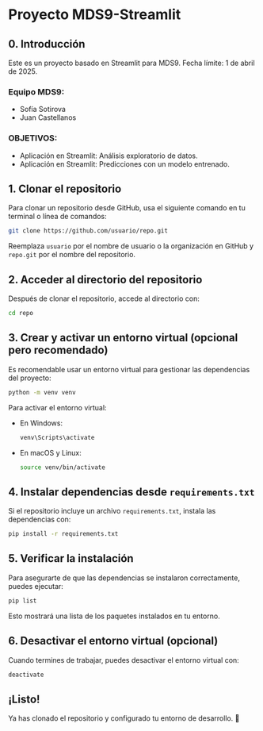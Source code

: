 # Proyecto MDS9-Streamlit

## 0. Introducción  

Este es un proyecto basado en Streamlit para MDS9. Fecha límite: 1 de abril de 2025.

### Equipo MDS9:
- Sofía Sotirova
- Juan Castellanos

### OBJETIVOS:
- Aplicación en Streamlit: Análisis exploratorio de datos.
- Aplicación en Streamlit: Predicciones con un modelo entrenado.

## 1. Clonar el repositorio
Para clonar un repositorio desde GitHub, usa el siguiente comando en tu terminal o línea de comandos:

```bash
git clone https://github.com/usuario/repo.git
```

Reemplaza `usuario` por el nombre de usuario o la organización en GitHub y `repo.git` por el nombre del repositorio.

## 2. Acceder al directorio del repositorio

Después de clonar el repositorio, accede al directorio con:

```bash
cd repo
```

## 3. Crear y activar un entorno virtual (opcional pero recomendado)
Es recomendable usar un entorno virtual para gestionar las dependencias del proyecto:

```bash
python -m venv venv
```

Para activar el entorno virtual:

- En Windows:
  ```bash
  venv\Scripts\activate
  ```
- En macOS y Linux:
  ```bash
  source venv/bin/activate
  ```

## 4. Instalar dependencias desde `requirements.txt`
Si el repositorio incluye un archivo `requirements.txt`, instala las dependencias con:

```bash
pip install -r requirements.txt
```

## 5. Verificar la instalación
Para asegurarte de que las dependencias se instalaron correctamente, puedes ejecutar:

```bash
pip list
```

Esto mostrará una lista de los paquetes instalados en tu entorno.

## 6. Desactivar el entorno virtual (opcional)
Cuando termines de trabajar, puedes desactivar el entorno virtual con:

```bash
deactivate
```

## ¡Listo!
Ya has clonado el repositorio y configurado tu entorno de desarrollo. 🚀




